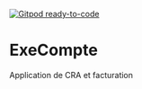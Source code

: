 [![Gitpod ready-to-code](https://img.shields.io/badge/Gitpod-ready--to--code-blue?logo=gitpod)](https://gitpod.io/#https://github.com/slashexec/ExeCompte)

# ExeCompte
Application de CRA et facturation
